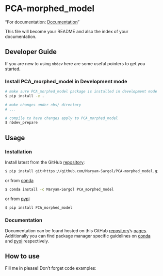 # PCA-morphed_model


<!-- WARNING: THIS FILE WAS AUTOGENERATED! DO NOT EDIT! -->

“For documentation:
[Documentation](https://Maryam-Sargol.github.io/PCA-morphed_model/)”

This file will become your README and also the index of your
documentation.

## Developer Guide

If you are new to using `nbdev` here are some useful pointers to get you
started.

### Install PCA_morphed_model in Development mode

``` sh
# make sure PCA_morphed_model package is installed in development mode
$ pip install -e .

# make changes under nbs/ directory
# ...

# compile to have changes apply to PCA_morphed_model
$ nbdev_prepare
```

## Usage

### Installation

Install latest from the GitHub
[repository](https://github.com/Maryam-Sargol/PCA-morphed_model):

``` sh
$ pip install git+https://github.com/Maryam-Sargol/PCA-morphed_model.git
```

or from [conda](https://anaconda.org/Maryam-Sargol/PCA-morphed_model)

``` sh
$ conda install -c Maryam-Sargol PCA_morphed_model
```

or from [pypi](https://pypi.org/project/PCA-morphed_model/)

``` sh
$ pip install PCA_morphed_model
```

### Documentation

Documentation can be found hosted on this GitHub
[repository](https://github.com/Maryam-Sargol/PCA-morphed_model)’s
[pages](https://Maryam-Sargol.github.io/PCA-morphed_model/).
Additionally you can find package manager specific guidelines on
[conda](https://anaconda.org/Maryam-Sargol/PCA-morphed_model) and
[pypi](https://pypi.org/project/PCA-morphed_model/) respectively.

## How to use

Fill me in please! Don’t forget code examples:
